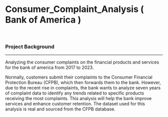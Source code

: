 # Consumer_Complaint_Analysis ( Bank of America )
<br/> 
<h3>Project Background</h3> 
<hr>
Analyzing the consumer complaints on the financial products and services for the bank of america from 2017 to 2023. 

Normally, customers submit their complaints to the Consumer Financial Protection Bureau (CFPB), which then forwards them to the bank. However, due to the recent rise in complaints, the bank wants to analyze seven years of complaint data to identify any trends related to specific products receiving the most complaints. This analysis will help the bank improve services and enhance customer retention. The dataset used for this analysis is real and sourced from the CFPB database. 
